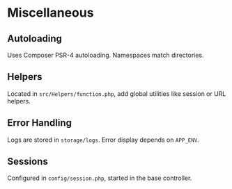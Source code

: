 # Miscellaneous

## Autoloading

Uses Composer PSR-4 autoloading. Namespaces match directories.

## Helpers

Located in `src/Helpers/function.php`, add global utilities like session or URL helpers.

## Error Handling

Logs are stored in `storage/logs`. Error display depends on `APP_ENV`.

## Sessions

Configured in `config/session.php`, started in the base controller.